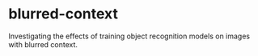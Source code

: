 # blurred-context
Investigating the effects of training object recognition models on images with blurred context.
